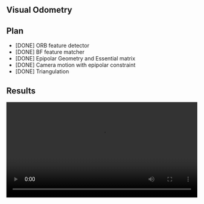 ## Visual Odometry

## Plan

- [DONE] ORB feature detector
- [DONE] BF feature matcher
- [DONE] Epipolar Geometry and Essential matrix
- [DONE] Camera motion with epipolar constraint
- [DONE] Triangulation

## Results
<video src='results/example.mp4' width=500/>

